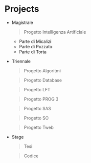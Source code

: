 # Projects



* Magistrale
  > Progetto Intelligenza Artificiale
    * Parte di Micalizi
    * Parte di Pozzato
    * Parte di Torta



* Triennale
  > Progetto Algoritmi
  
  > Progetto Database
  
  > Progetto LFT
  
  > Progetto PROG 3
  
  > Progetto SAS
  
  > Progetto SO
  
  > Progetto Tweb

* Stage
  > Tesi
  
  > Codice
